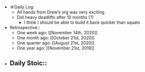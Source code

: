 - ☀️Daily Log:
    - All hands from Drew’s org was very exciting
    - Did heavy deadlifts after 10 months (?)
        - I think I should be able to build it back quicker than squats
- Retrospective::
    - One week ago: [[November 14th, 2020]]
    - One month ago: [[October 21st, 2020]]
    - One quarter ago: [[August 21st, 2020]]
    - One year ago: [[November 21st, 2019]]
- Daily Stoic::
    -
